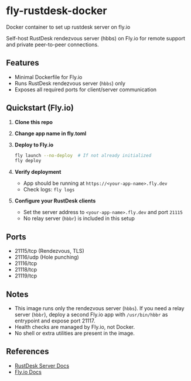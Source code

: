 # fly-rustdesk-docker

Docker container to set up rustdesk server on fly.io

Self-host RustDesk rendezvous server (hbbs) on Fly.io for remote support and private peer-to-peer connections.

## Features
- Minimal Dockerfile for Fly.io
- Runs RustDesk rendezvous server (`hbbs`) only
- Exposes all required ports for client/server communication

## Quickstart (Fly.io)

1. **Clone this repo**
2. **Change app name in fly.toml**
3. **Deploy to Fly.io**
   ```sh
   fly launch --no-deploy  # If not already initialized
   fly deploy
   ```
4. **Verify deployment**
   - App should be running at `https://<your-app-name>.fly.dev`
   - Check logs: `fly logs`

5. **Configure your RustDesk clients**
   - Set the server address to `<your-app-name>.fly.dev` and port `21115`
   - No relay server (`hbbr`) is included in this setup

## Ports
- 21115/tcp (Rendezvous, TLS)
- 21116/udp (Hole punching)
- 21116/tcp
- 21118/tcp
- 21119/tcp

## Notes
- This image runs only the rendezvous server (`hbbs`). If you need a relay server (`hbbr`), deploy a second Fly.io app with `/usr/bin/hbbr` as entrypoint and expose port 21117.
- Health checks are managed by Fly.io, not Docker.
- No shell or extra utilities are present in the image.

## References
- [RustDesk Server Docs](https://github.com/rustdesk/rustdesk-server)
- [Fly.io Docs](https://fly.io/docs/)
